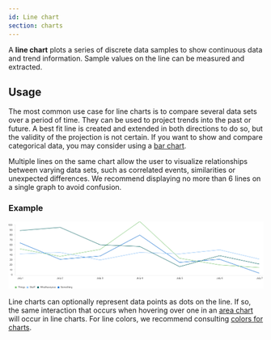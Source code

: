 ```yaml
---
id: Line chart
section: charts
---
```

A **line chart** plots a series of discrete data samples to show continuous data and trend information. Sample values on the line can be measured and extracted.

## Usage
The most common use case for line charts is to compare several data sets over a period of time. They can be used to project trends into the past or future. A best fit line is created and extended in both directions to do so, but the validity of the projection is not certain. If you want to show and compare categorical data, you may consider using a [bar chart](/charts/bar-chart).

Multiple lines on the same chart allow the user to visualize relationships between varying data sets, such as correlated events, similarities or unexpected differences. We recommend displaying no more than 6 lines on a single graph to avoid confusion.

### Example
<img src="./img/line-chart.png" alt="Line chart" />

Line charts can optionally represent data points as dots on the line. If so, the same interaction that occurs when hovering over one in an [area chart](/charts/area-chart) will occur in line charts. For line colors, we recommend consulting [colors for charts](/charts/colors-for-charts).